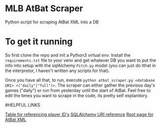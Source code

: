# MLB AtBat Scraper 
Python script for scraping AtBat XML into a DB

# To get it running

So first clone the repo and init a Python3 virtual env. Install the `requirements.txt` file to your venv and get whatever DB you want to put the info into setup with the sqlAlchemy `Pitch.py` model (you can just do tthat in the interpretor, I haven't written any scripts for that). 

Once you have all that, to run, execute `python atbat_scraper.py <database URI> <("daily"|"full")>`. The scraper can either gather the previous day's games ("daily") or run from yesterday until the start of AtBat. Feel free to edit the times you want to scrape in the code, its pretty self explanitory.  

#HELPFUL LINKS

[Table for referencing player ID's](http://crunchtimebaseball.com/baseball_map.html)
[SQLAlchemy URI reference](https://docs.sqlalchemy.org/en/13/core/engines.html)
[Root page for AtBat XML](https://gd2.mlb.com/components/game/mlb/)
